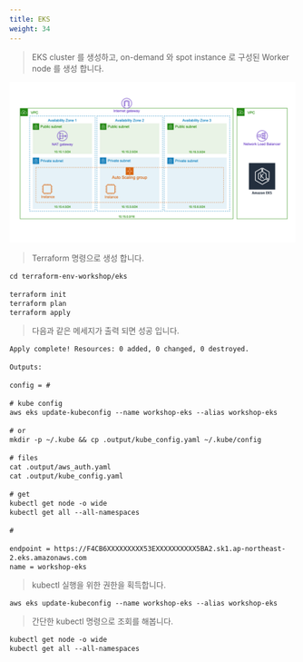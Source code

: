 ```yaml
---
title: EKS
weight: 34
---
```


> EKS cluster 를 생성하고, on-demand 와 spot instance 로 구성된 Worker node 를 생성 합니다.

![Success](../../terraform/images/terraform_eks_ach.png)

> Terraform 명령으로 생성 합니다.

```
cd terraform-env-workshop/eks

terraform init
terraform plan
terraform apply
```

> 다음과 같은 메세지가 출력 되면 성공 입니다.

```
Apply complete! Resources: 0 added, 0 changed, 0 destroyed.

Outputs:

config = #

# kube config
aws eks update-kubeconfig --name workshop-eks --alias workshop-eks

# or
mkdir -p ~/.kube && cp .output/kube_config.yaml ~/.kube/config

# files
cat .output/aws_auth.yaml
cat .output/kube_config.yaml

# get
kubectl get node -o wide
kubectl get all --all-namespaces

#

endpoint = https://F4CB6XXXXXXXXX53EXXXXXXXXXX5BA2.sk1.ap-northeast-2.eks.amazonaws.com
name = workshop-eks
```

> kubectl 실행을 위한 권한을 획득합니다.

```
aws eks update-kubeconfig --name workshop-eks --alias workshop-eks
```

> 간단한 kubectl 명령으로 조회를 해봅니다.

```
kubectl get node -o wide
kubectl get all --all-namespaces
```
